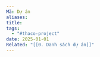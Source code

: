 ```yaml
---
Mã: Dự án
aliases: 
title: 
tags:
  - "#thaco-project"
date: 2025-01-01
Related: "[[0. Danh sách dự án]]"
---
```

